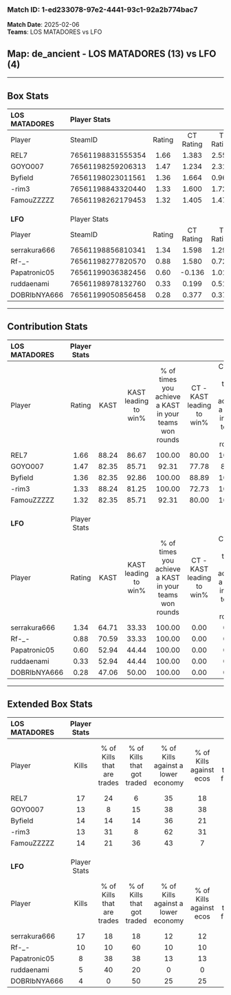### Match ID: 1-ed233078-97e2-4441-93c1-92a2b774bac7  
**Match Date**: 2025-02-06  
**Teams**: LOS MATADORES vs LFO  

## **Map**: de_ancient - LOS MATADORES (13) vs LFO (4)  
---  

## Box Stats  

| **LOS MATADORES** | Player Stats      |        |           |          |       |       |       |         |        |      |     |
| :- | :- | :-: | :-: | :-: | :-: | :-: | :-: | :-: | :-: | :-: | :-: |
| Player            | SteamID           | Rating | CT Rating | T Rating | KAST  |  ADR  | Kills | Assists | Deaths | K/D  | HS% |
| REL7              | 76561198831555354 |  1.66  |   1.383   |  2.558   | 88.24 | 84.8  |  17   |    2    |   6    | 2.83 | 41  |
| GOYO007           | 76561198259206313 |  1.47  |   1.234   |  2.317   | 82.35 | 105.6 |  13   |   10    |   8    | 1.63 | 69  |
| Byfield           | 76561198023011561 |  1.36  |   1.664   |  0.962   | 82.35 | 79.2  |  14   |    3    |   9    | 1.56 | 28  |
| -rim3             | 76561198843320440 |  1.33  |   1.600   |  1.720   | 88.24 | 92.2  |  13   |    7    |   12   | 1.08 | 38  |
| FamouZZZZZ        | 76561198262179453 |  1.32  |   1.405   |  1.471   | 82.35 | 70.3  |  14   |    5    |   10   | 1.40 | 28  |
|                   |                   |        |           |          |       |       |       |         |        |      |     |
|                   |                   |        |           |          |       |       |       |         |        |      |     |
|                   |                   |        |           |          |       |       |       |         |        |      |     |
| **LFO**           | Player Stats      |        |           |          |       |       |       |         |        |      |     |
| Player            | SteamID           | Rating | CT Rating | T Rating | KAST  |  ADR  | Kills | Assists | Deaths | K/D  | HS% |
| serrakura666      | 76561198856810341 |  1.34  |   1.598   |  1.298   | 64.71 | 97.1  |  17   |    1    |   12   | 1.42 | 52  |
| Rf-_-             | 76561198277820570 |  0.88  |   1.580   |  0.720   | 70.59 | 76.9  |  10   |    3    |   15   | 0.67 | 60  |
| Papatronic05      | 76561199036382456 |  0.60  |  -0.136   |  1.017   | 52.94 | 52.8  |   8   |    3    |   14   | 0.57 | 75  |
| ruddaenami        | 76561198978132760 |  0.33  |   0.199   |  0.518   | 52.94 | 32.8  |   5   |    4    |   16   | 0.31 | 80  |
| DOBRIbNYA666      | 76561199050856458 |  0.28  |   0.377   |  0.374   | 47.06 | 40.1  |   4   |    2    |   15   | 0.27 | 50  |
---  

## Contribution Stats  

| **LOS MATADORES** | Player Stats |       |                      |                                                        |                           |                                                             |                          |                                                            |
| :- | :-: | :-: | :-: | :-: | :-: | :-: | :-: | :-: |
| Player            |    Rating    | KAST  | KAST leading to win% | % of times you achieve a KAST in your teams won rounds | CT - KAST leading to win% | CT - % of times you achieve a KAST in your teams won rounds | T - KAST leading to win% | T - % of times you achieve a KAST in your teams won rounds |
| REL7              |     1.66     | 88.24 |        86.67         |                         100.00                         |           80.00           |                           100.00                            |          100.00          |                           100.00                           |
| GOYO007           |     1.47     | 82.35 |        85.71         |                         92.31                          |           77.78           |                            87.50                            |          100.00          |                           100.00                           |
| Byfield           |     1.36     | 82.35 |        92.86         |                         100.00                         |           88.89           |                           100.00                            |          100.00          |                           100.00                           |
| -rim3             |     1.33     | 88.24 |        81.25         |                         100.00                         |           72.73           |                           100.00                            |          100.00          |                           100.00                           |
| FamouZZZZZ        |     1.32     | 82.35 |        85.71         |                         92.31                          |           80.00           |                           100.00                            |          100.00          |                           80.00                            |
|                   |              |       |                      |                                                        |                           |                                                             |                          |                                                            |
|                   |              |       |                      |                                                        |                           |                                                             |                          |                                                            |
|                   |              |       |                      |                                                        |                           |                                                             |                          |                                                            |
| **LFO**           | Player Stats |       |                      |                                                        |                           |                                                             |                          |                                                            |
| Player            |    Rating    | KAST  | KAST leading to win% | % of times you achieve a KAST in your teams won rounds | CT - KAST leading to win% | CT - % of times you achieve a KAST in your teams won rounds | T - KAST leading to win% | T - % of times you achieve a KAST in your teams won rounds |
| serrakura666      |     1.34     | 64.71 |        33.33         |                         100.00                         |           0.00            |                            0.00                             |          57.14           |                           100.00                           |
| Rf-_-             |     0.88     | 70.59 |        33.33         |                         100.00                         |           0.00            |                            0.00                             |          57.14           |                           100.00                           |
| Papatronic05      |     0.60     | 52.94 |        44.44         |                         100.00                         |           0.00            |                            0.00                             |          50.00           |                           100.00                           |
| ruddaenami        |     0.33     | 52.94 |        44.44         |                         100.00                         |           0.00            |                            0.00                             |          57.14           |                           100.00                           |
| DOBRIbNYA666      |     0.28     | 47.06 |        50.00         |                         100.00                         |           0.00            |                            0.00                             |          66.67           |                           100.00                           |
---  

## Extended Box Stats  

| **LOS MATADORES** | Player Stats |                            |                            |                                    |                         |                              |                                 |        |                             |                                     |                          |                               |                            |
| :- | :-: | :-: | :-: | :-: | :-: | :-: | :-: | :-: | :-: | :-: | :-: | :-: | :-: |
| Player            |    Kills     | % of Kills that are trades | % of Kills that got traded | % of Kills against a lower economy | % of Kills against ecos | % of Kills that are flawless | % of Kills that are close duels | Deaths | % of Deaths that get traded | % of Deaths against a lower economy | % of Deaths against ecos | % of Deaths that are flawless | % of Deaths that are close |
| REL7              |      17      |             24             |             6              |                 35                 |           18            |              82              |                6                |   6    |             33              |                 33                  |            0             |              67               |             0              |
| GOYO007           |      13      |             8              |             15             |                 38                 |           38            |              46              |                8                |   8    |             25              |                 38                  |            13            |              75               |             0              |
| Byfield           |      14      |             14             |             14             |                 36                 |           21            |              71              |                0                |   9    |             33              |                 44                  |            22            |              89               |             11             |
| -rim3             |      13      |             31             |             8              |                 62                 |           31            |              77              |                0                |   12   |             42              |                 17                  |            0             |              50               |             8              |
| FamouZZZZZ        |      14      |             21             |             36             |                 43                 |            7            |              71              |                0                |   10   |             30              |                 20                  |            0             |              70               |             10             |
|                   |              |                            |                            |                                    |                         |                              |                                 |        |                             |                                     |                          |                               |                            |
|                   |              |                            |                            |                                    |                         |                              |                                 |        |                             |                                     |                          |                               |                            |
|                   |              |                            |                            |                                    |                         |                              |                                 |        |                             |                                     |                          |                               |                            |
| **LFO**           | Player Stats |                            |                            |                                    |                         |                              |                                 |        |                             |                                     |                          |                               |                            |
| Player            |    Kills     | % of Kills that are trades | % of Kills that got traded | % of Kills against a lower economy | % of Kills against ecos | % of Kills that are flawless | % of Kills that are close duels | Deaths | % of Deaths that get traded | % of Deaths against a lower economy | % of Deaths against ecos | % of Deaths that are flawless | % of Deaths that are close |
| serrakura666      |      17      |             18             |             18             |                 12                 |           12            |              82              |                6                |   12   |              0              |                  8                  |            0             |              83               |             0              |
| Rf-_-             |      10      |             10             |             60             |                 10                 |           10            |              40              |               10                |   15   |             20              |                 13                  |            7             |              73               |             0              |
| Papatronic05      |      8       |             38             |             38             |                 13                 |           13            |             100              |                0                |   14   |             14              |                  7                  |            0             |              57               |             0              |
| ruddaenami        |      5       |             40             |             20             |                 0                  |            0            |              40              |               20                |   16   |             19              |                  6                  |            0             |              75               |             0              |
| DOBRIbNYA666      |      4       |             0              |             50             |                 25                 |           25            |              75              |                0                |   15   |             20              |                  7                  |            0             |              60               |             13             |
